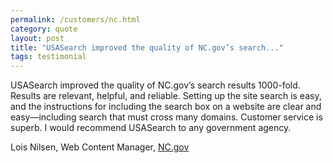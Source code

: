 ```yaml
---
permalink: /customers/nc.html
category: quote
layout: post
title: "USASearch improved the quality of NC.gov’s search..."
tags: testimonial
---
```

USASearch improved the quality of NC.gov&#8217;s search results 1000-fold. Results are relevant, helpful, and reliable. Setting up the site search is easy, and the instructions for including the search box on a website are clear and easy—including search that must cross many domains. Customer service is superb. I would recommend USASearch to any government agency.
<p>Lois Nilsen, Web Content Manager, <a href="http://www.nc.gov">NC.gov</a></p>
